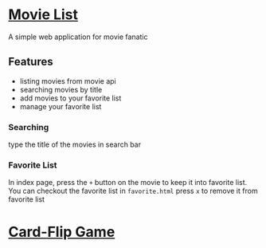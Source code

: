 # [Movie List](https://kumomiki.github.io/AC_exercise/movielist/index.html)
A simple web application for movie fanatic

## Features
- listing movies from movie api
- searching movies by title
- add movies to your favorite list
- manage your favorite list

### Searching
type the title of the movies in search bar
### Favorite List
In index page, press the `+` button on the movie to keep it into favorite list.
You can checkout the favorite list in `favorite.html`
press `x` to remove it from favorite list


# [Card-Flip Game](https://kumomiki.github.io/AC_exercise/cardflip_game/index.html)
